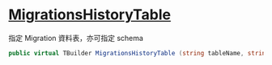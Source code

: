 # [MigrationsHistoryTable](https://docs.microsoft.com/en-us/dotnet/api/microsoft.entityframeworkcore.infrastructure.relationaldbcontextoptionsbuilder-2.migrationshistorytable)

指定 Migration 資料表，亦可指定 schema

```csharp
public virtual TBuilder MigrationsHistoryTable (string tableName, string schema = null);
```

